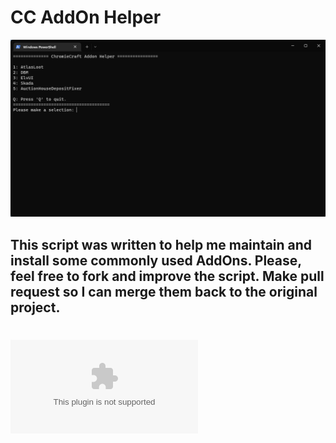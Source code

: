 # CC AddOn Helper
![ChromieCraft Addon Helper](unknown.png)
## This script was written to help me maintain and install some commonly used AddOns. Please, feel free to fork and improve the script. Make pull request so I can merge them back to the original project. 
# ![Download](https://github.com/crborga/CC-AddOh-Helper/archive/refs/heads/main.zip)
